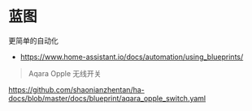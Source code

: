 # 蓝图

更简单的自动化

- https://www.home-assistant.io/docs/automation/using_blueprints/

> Aqara Opple 无线开关

https://github.com/shaonianzhentan/ha-docs/blob/master/docs/blueprint/aqara_opple_switch.yaml

